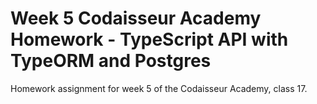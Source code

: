 <h1>Week 5 Codaisseur Academy Homework - TypeScript API with TypeORM and Postgres</h1>
Homework assignment for week 5 of the Codaisseur Academy, class 17.
